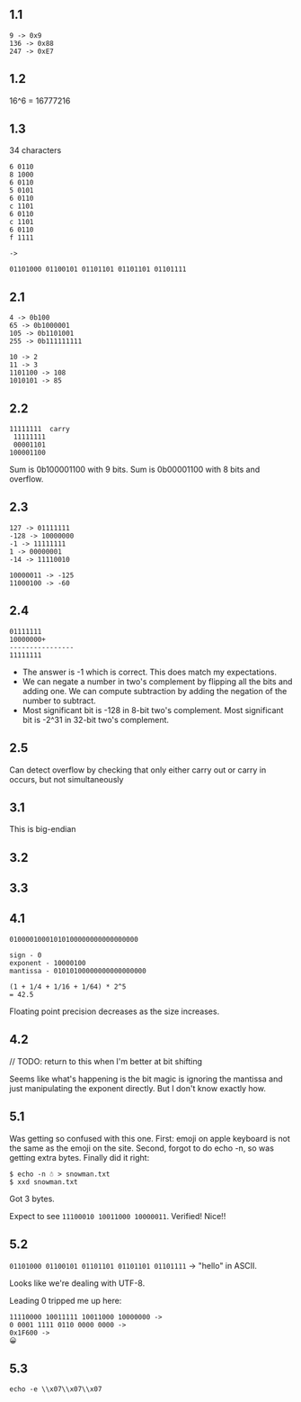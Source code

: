 ## 1.1
```
9 -> 0x9
136 -> 0x88
247 -> 0xE7
```

## 1.2
16^6 = 16777216

## 1.3 
34 characters

```
6 0110
8 1000
6 0110
5 0101
6 0110
c 1101
6 0110
c 1101
6 0110
f 1111

->

01101000 01100101 01101101 01101101 01101111
```

## 2.1
```
4 -> 0b100
65 -> 0b1000001
105 -> 0b1101001
255 -> 0b111111111
```
```
10 -> 2
11 -> 3
1101100 -> 108
1010101 -> 85
```

## 2.2
```
11111111  carry
 11111111
 00001101
100001100
```

Sum is 0b100001100 with 9 bits. Sum is 0b00001100 with 8 bits and overflow.

## 2.3

```
127 -> 01111111
-128 -> 10000000
-1 -> 11111111
1 -> 00000001
-14 -> 11110010
```

```
10000011 -> -125
11000100 -> -60
```

## 2.4

```
01111111
10000000+
----------------
11111111
```

- The answer is -1 which is correct. This does match my expectations.
- We can negate a number in two's complement by flipping all the bits and adding one. We can compute subtraction by adding the negation of the number to subtract.
- Most significant bit is -128 in 8-bit two's complement. Most significant bit is -2^31 in 32-bit two's complement.


## 2.5

Can detect overflow by checking that only either carry out or carry in occurs, but not simultaneously

## 3.1

This is big-endian

## 3.2

## 3.3

## 4.1

```
01000010001010100000000000000000

sign - 0
exponent - 10000100
mantissa - 01010100000000000000000

(1 + 1/4 + 1/16 + 1/64) * 2^5
= 42.5
```

Floating point precision decreases as the size increases.

## 4.2

// TODO: return to this when I'm better at bit shifting

Seems like what's happening is the bit magic is ignoring the mantissa and just manipulating the exponent directly. But I don't know exactly how.

## 5.1

Was getting so confused with this one. First: emoji on apple keyboard is not the same as the emoji on the site. Second, forgot to do echo -n, so was getting extra bytes. Finally did it right: 
```
$ echo -n ☃ > snowman.txt
$ xxd snowman.txt
```
Got 3 bytes.

Expect to see `11100010 10011000 10000011`. Verified! Nice!!

## 5.2

`01101000 01100101 01101101 01101101 01101111` -> "hello" in ASCII.

Looks like we're dealing with UTF-8.

Leading 0 tripped me up here:
```
11110000 10011111 10011000 10000000 ->
0 0001 1111 0110 0000 0000 ->
0x1F600 ->
😀
```

## 5.3

```
echo -e \\x07\\x07\\x07
```
